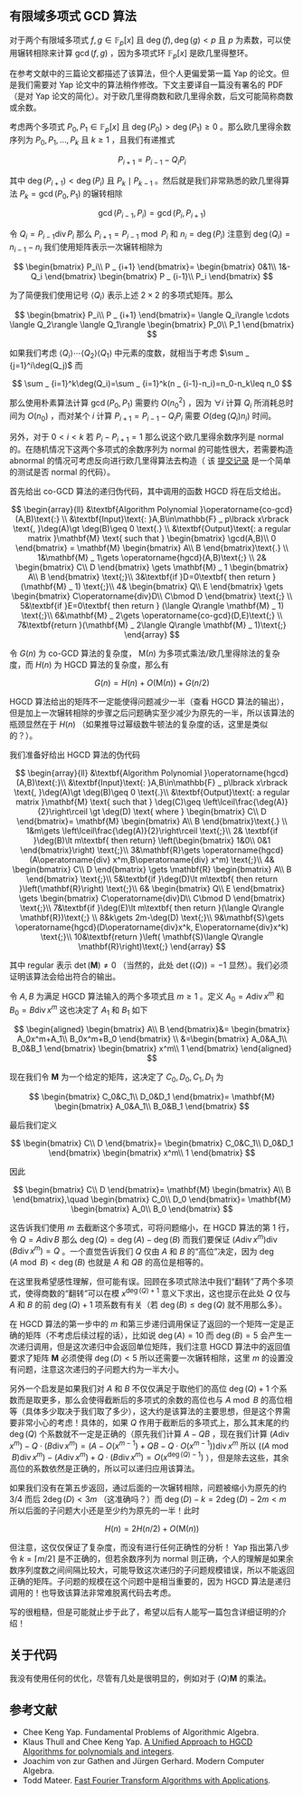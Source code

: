 ## 有限域多项式 GCD 算法

对于两个有限域多项式 $f,g\in\mathbb{F} _ p\lbrack x\rbrack$ 且 $\deg(f),\deg(g)\lt p$ 且 $p$ 为素数，可以使用辗转相除来计算 $\gcd(f,g)$ ，因为多项式环 $\mathbb{F} _ p\lbrack x\rbrack$ 是欧几里得整环。

在参考文献中的三篇论文都描述了该算法，但个人更偏爱第一篇 Yap 的论文。但是我们需要对 Yap 论文中的算法稍作修改。下文主要译自一篇没有署名的 PDF （是对 Yap 论文的简化）。对于欧几里得商数和欧几里得余数，后文可能简称商数或余数。

考虑两个多项式 $P_0,P_1\in\mathbb{F} _ p\lbrack x\rbrack$ 且 $\deg(P_0)\gt \deg(P_1)\geq 0$ 。那么欧几里得余数序列为 $P_0,P_1,\dots ,P_k$ 且 $k\geq 1$ ，且我们有递推式

$$
P _ {i+1}=P_{i-1}-Q_iP_i
$$

其中 $\deg(P _ {i+1})\lt \deg(P_i)$ 且 $P_k\mid P _ {k-1}$ 。然后就是我们非常熟悉的欧几里得算法 $P_k=\gcd(P_0,P_1)$ 的辗转相除

$$
\gcd(P _ {i-1},P_i)=\gcd(P_i,P _ {i+1})
$$

令 $Q_i=P _ {i-1}\operatorname{div}P_i$ 那么 $P _ {i+1}=P _ {i-1}\bmod P_i$ 和 $n_i=\deg(P_i)$ 注意到 $\deg(Q_i)=n_{i-1}-n_i$ 我们使用矩阵表示一次辗转相除为

$$
\begin{bmatrix}
P_i\\
P _ {i+1}
\end{bmatrix}=
\begin{bmatrix}
0&1\\
1&-Q_i
\end{bmatrix}
\begin{bmatrix}
P _ {i-1}\\
P_i
\end{bmatrix}
$$

为了简便我们使用记号 $\langle Q_i\rangle$ 表示上述 $2\times 2$ 的多项式矩阵。那么

$$
\begin{bmatrix}
P_i\\
P _ {i+1}
\end{bmatrix}=
\langle Q_i\rangle \cdots \langle Q_2\rangle \langle Q_1\rangle
\begin{bmatrix}
P_0\\
P_1
\end{bmatrix}
$$

如果我们考虑 $\langle Q_i\rangle \cdots \langle Q_2\rangle \langle Q_1\rangle$ 中元素的度数，就相当于考虑 $\sum _ {j=1}^i\deg(Q_j)$ 而

$$
\sum _ {i=1}^k\deg(Q_i)=\sum _ {i=1}^k(n _ {i-1}-n_i)=n_0-n_k\leq n_0
$$

那么使用朴素算法计算 $\gcd(P_0,P_1)$ 需要约 $O(n_0^2)$ ，因为 $\forall i$ 计算 $Q_i$ 所消耗总时间为 $O(n_0)$ ，而对某个 $i$ 计算 $P _ {i+1}=P _ {i-1}-Q_iP_i$ 需要 $O(\deg(Q_i)n_i)$ 时间。

另外，对于 $0\lt i\lt k$ 若 $P_i-P _ {i+1}=1$ 那么说这个欧几里得余数序列是 normal 的。在随机情况下这两个多项式的余数序列为 normal 的可能性很大，若需要构造 abnormal 的情况可考虑反向进行欧几里得算法去构造（ 该 [提交记录](https://loj.ac/s/1124308) 是一个简单的测试是否 normal 的代码）。

首先给出 co-GCD 算法的递归伪代码，其中调用的函数 HGCD 将在后文给出。

$$
\begin{array}{ll}
&\textbf{Algorithm Polynomial }\operatorname{co-gcd}(A,B)\text{:} \\
&\textbf{Input}\text{: }A,B\in\mathbb{F} _ p\lbrack x\rbrack \text{, }\deg(A)\gt \deg(B)\geq 0 \text{.} \\
&\textbf{Output}\text{: a regular matrix }\mathbf{M} \text{ such that }
\begin{bmatrix}
\gcd(A,B)\\
0
\end{bmatrix} =
\mathbf{M}
\begin{bmatrix}
A\\
B
\end{bmatrix}\text{.} \\
1&\mathbf{M} _ 1\gets \operatorname{hgcd}(A,B)\text{;} \\
2&
\begin{bmatrix}
C\\
D
\end{bmatrix}
\gets
\mathbf{M} _ 1
\begin{bmatrix}
A\\
B
\end{bmatrix} \text{;}\\
3&\textbf{if }D=0\textbf{ then return }(\mathbf{M} _ 1) \text{;}\\
4&
\begin{bmatrix}
Q\\
E
\end{bmatrix}
\gets
\begin{bmatrix}
C\operatorname{div}D\\
C\bmod D
\end{bmatrix}
\text{;} \\
5&\textbf{if }E=0\textbf{ then return } (\langle Q\rangle \mathbf{M} _ 1) \text{;}\\
6&\mathbf{M} _ 2\gets \operatorname{co-gcd}(D,E)\text{;} \\
7&\textbf{return }(\mathbf{M} _ 2\langle Q\rangle \mathbf{M} _ 1)\text{;}
\end{array}
$$

令 $G(n)$ 为 co-GCD 算法的复杂度， $\mathsf{M}(n)$ 为多项式乘法/欧几里得除法的复杂度，而 $H(n)$ 为 HGCD 算法的复杂度，那么有

$$
G(n)=H(n)+O(\mathsf{M}(n))+G(n/2)
$$

HGCD 算法给出的矩阵不一定能使得问题减少一半（查看 HGCD 算法的输出），但是加上一次辗转相除的步骤之后问题确实至少减少为原先的一半，所以该算法的瓶颈显然在于 $H(n)$ （如果推导过幂级数牛顿法的复杂度的话，这里是类似的？）。

我们准备好给出 HGCD 算法的伪代码

$$
\begin{array}{ll}
&\textbf{Algorithm Polynomial }\operatorname{hgcd}(A,B)\text{:}\\
&\textbf{Input}\text{: }A,B\in\mathbb{F} _ p\lbrack x\rbrack \text{, }\deg(A)\gt \deg(B)\geq 0 \text{.}\\
&\textbf{Output}\text{: a regular matrix }\mathbf{M} \text{ such that }
\deg(C)\geq \left\lceil\frac{\deg(A)}{2}\right\rceil \gt \deg(D) \text{ where }
\begin{bmatrix}
C\\
D
\end{bmatrix}=
\mathbf{M}
\begin{bmatrix}
A\\
B
\end{bmatrix}\text{.} \\
1&m\gets \left\lceil\frac{\deg(A)}{2}\right\rceil \text{;}\\
2& \textbf{if }\deg(B)\lt m\textbf{ then return}
\left(\begin{bmatrix}
1&0\\
0&1
\end{bmatrix}\right) \text{;}\\
3&\mathbf{R}\gets \operatorname{hgcd}(A\operatorname{div} x^m,B\operatorname{div} x^m) \text{;}\\
4&
\begin{bmatrix}
C\\
D
\end{bmatrix}
\gets
\mathbf{R}
\begin{bmatrix}
A\\
B
\end{bmatrix} \text{;}\\
5&\textbf{if }\deg(D)\lt m\textbf{ then return }\left(\mathbf{R}\right) \text{;}\\
6& 
\begin{bmatrix}
Q\\
E
\end{bmatrix}
\gets
\begin{bmatrix}
C\operatorname{div}D\\
C\bmod D
\end{bmatrix}
\text{;}\\
7&\textbf{if }\deg(E)\lt m\textbf{ then return }(\langle Q\rangle \mathbf{R})\text{;} \\
8&k\gets 2m-\deg(D) \text{;}\\
9&\mathbf{S}\gets \operatorname{hgcd}(D\operatorname{div}x^k, E\operatorname{div}x^k) \text{;}\\
10&\textbf{return }\left( \mathbf{S}\langle Q\rangle \mathbf{R}\right)\text{;}
\end{array}
$$

其中 regular 表示 $\det(\mathbf{M})\neq 0$ （当然的，此处 $\det(\langle Q\rangle)=-1$ 显然）。我们必须证明该算法会给出符合的输出。

令 $A,B$ 为满足 HGCD 算法输入的两个多项式且 $m\geq 1$ 。定义 $A_0=A\operatorname{div}x^m$ 和 $B_0=B\operatorname{div}x^m$ 这也决定了 $A_1$ 和 $B_1$ 如下

$$
\begin{aligned}
\begin{bmatrix}
A\\
B
\end{bmatrix}&=
\begin{bmatrix}
A_0x^m+A_1\\
B_0x^m+B_0
\end{bmatrix} \\
&=\begin{bmatrix}
A_0&A_1\\
B_0&B_1
\end{bmatrix}
\begin{bmatrix}
x^m\\
1
\end{bmatrix}
\end{aligned}
$$

现在我们令 $\mathbf{M}$ 为一个给定的矩阵，这决定了 $C_0,D_0,C_1,D_1$ 为

$$
\begin{bmatrix}
C_0&C_1\\
D_0&D_1
\end{bmatrix}=
\mathbf{M}
\begin{bmatrix}
A_0&A_1\\
B_0&B_1
\end{bmatrix}
$$

最后我们定义

$$
\begin{bmatrix}
C\\
D
\end{bmatrix}=
\begin{bmatrix}
C_0&C_1\\
D_0&D_1
\end{bmatrix}
\begin{bmatrix}
x^m\\
1
\end{bmatrix}
$$

因此

$$
\begin{bmatrix}
C\\
D
\end{bmatrix}=
\mathbf{M}
\begin{bmatrix}
A\\
B
\end{bmatrix},\quad
\begin{bmatrix}
C_0\\
D_0
\end{bmatrix}=
\mathbf{M}
\begin{bmatrix}
A_0\\
B_0
\end{bmatrix}
$$

这告诉我们使用 $m$ 去截断这个多项式，可将问题缩小，在 HGCD 算法的第 1 行，令 $Q=A\operatorname{div}B$ 那么 $\deg(Q)=\deg(A)-\deg(B)$ 而我们要保证 $(A\operatorname{div}x^m)\operatorname{div}(B\operatorname{div}x^m)=Q$ 。一个直觉告诉我们 $Q$ 仅由 $A$ 和 $B$ 的“高位”决定，因为 $\deg(A\bmod B)\lt \deg(B)$ 也就是 $A$ 和 $QB$ 的高位是相等的。

在这里我希望感性理解，但可能有误。回顾在多项式除法中我们“翻转”了两个多项式，使得商数的“翻转”可以在模 $x^{\deg(Q)+1}$ 意义下求出，这也提示在此处 $Q$ 仅与 $A$ 和 $B$ 的前 $\deg(Q)+1$ 项系数有有关（若 $\deg(B)\leq \deg(Q)$ 就不用那么多）。

在 HGCD 算法的第一步中的 $m$ 和第三步递归调用保证了返回的一个矩阵一定是正确的矩阵（不考虑后续过程的话），比如说 $\deg(A)=10$ 而 $\deg(B)=5$ 会产生一次递归调用，但是这次递归中会返回单位矩阵，我们注意 HGCD 算法中的返回值要求了矩阵 $\mathbf{M}$ 必须使得 $\deg(D)\lt 5$ 所以还需要一次辗转相除，这里 $m$ 的设置没有问题，注意这次递归的子问题大约为一半大小。

另外一个启发是如果我们对 $A$ 和 $B$ 不仅仅满足于取他们的高位 $\deg(Q)+1$ 个系数而是取更多，那么会使得截断后的多项式的余数的高位也与 $A\bmod B$ 的高位相等（具体多少取决于我们取了多少），这大约是该算法的主要思想，但是这个界需要非常小心的考虑！具体的，如果 $Q$ 作用于截断后的多项式上，那么其末尾的约 $\deg(Q)$ 个系数就不一定是正确的（原先我们计算 $A-QB$ ，现在我们计算 $(A\operatorname{div}x^m)-Q\cdot (B\operatorname{div}x^m)=(A-O(x^{m-1})+QB-Q\cdot O(x^{m-1}))\operatorname{div}x^m$ 所以 $((A\bmod B)\operatorname{div}x^m)-(A\operatorname{div}x^m)+Q\cdot (B\operatorname{div}x^m)=O\left(x^{\deg(Q)-1}\right)$ ），但是除去这些，其余高位的系数依然是正确的，所以可以递归应用该算法。

如果我们没有在第五步返回，通过后面的一次辗转相除，问题被缩小为原先的约 $3/4$ 而后 $2\deg(D)\lt 3m$ （这准确吗？）而 $\deg(D)-k=2\deg(D)-2m\lt m$ 所以后面的子问题大小还是至少约为原先的一半！此时

$$
H(n)=2H(n/2)+O(\mathsf{M}(n))
$$

但注意，这仅仅保证了复杂度，而没有进行任何正确性的分析！ Yap 指出第八步令 $k=\left\lceil m/2\right\rceil$ 是不正确的，但若余数序列为 normal 则正确，个人的理解是如果余数序列度数之间间隔比较大，可能导致这次递归的子问题规模错误，所以不能返回正确的矩阵。子问题的规模在这个问题中是相当重要的，因为 HGCD 算法是递归调用的！也导致该算法非常难脱离代码去考虑。

写的很粗糙，但是可能就止步于此了，希望以后有人能写一篇包含详细证明的介绍！

## 关于代码

我没有使用任何的优化，尽管有几处是很明显的，例如对于 $\langle Q\rangle \mathbf{M}$ 的乘法。

## 参考文献

- Chee Keng Yap. Fundamental Problems of Algorithmic Algebra.
- Klaus Thull and Chee Keng Yap. [A Unified Approach to HGCD Algorithms for polynomials and integers](http://citeseerx.ist.psu.edu/viewdoc/summary?doi=10.1.1.46.1941).
- Joachim von zur Gathen and Jürgen Gerhard. Modern Computer Algebra.
- Todd Mateer. [Fast Fourier Transform Algorithms with Applications](http://cr.yp.to/f2mult/mateer-thesis.pdf).